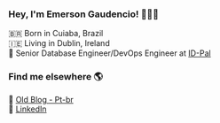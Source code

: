 ### Hey, I'm Emerson Gaudencio! 👨🏻‍💻

🇧🇷 Born in Cuiaba, Brazil <br />
🇮🇪 Living in Dublin, Ireland <br />
🚀 Senior Database Engineer/DevOps Engineer at [ID-Pal](https://id-pal.com) <br />

### Find me elsewhere 🌎

🚀 [Old Blog - Pt-br](https://blog.gaudencio.net.br) <br />
💼 [LinkedIn](https://www.linkedin.com/in/emersongaudencio/en) <br />

<!--
**emersongaudencio/emersongaudencio** is a ✨ _special_ ✨ repository because its `README.md` (this file) appears on your GitHub profile.

Here are some ideas to get you started:

- 🔭 I’m currently working on ...
- 🌱 I’m currently learning ...
- 👯 I’m looking to collaborate on ...
- 🤔 I’m looking for help with ...
- 💬 Ask me about ...
- 📫 How to reach me: ...
- 😄 Pronouns: ...
- ⚡ Fun fact: ...
-->
